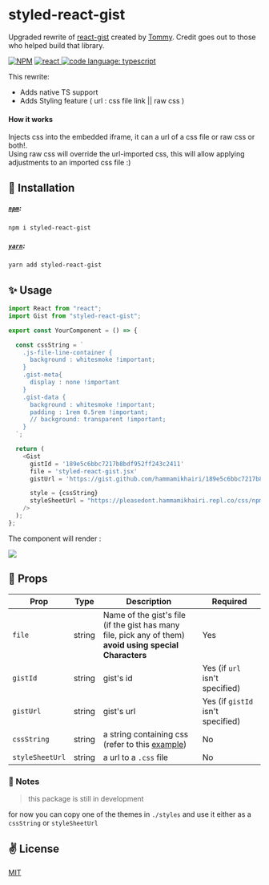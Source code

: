 # styled-react-gist

Upgraded rewrite of [react-gist](https://github.com/tleunen/react-gist) created by [Tommy](https://github.com/tleunen). Credit goes out to those who helped build that library.


[![NPM](https://img.shields.io/npm/v/styled-react-gist.svg)](https://www.npmjs.com/package/styled-react-gist)
<a href="https://reactjs.org/">
    <img alt="react" src="https://badges.aleen42.com/src/react.svg" >
</a>
<a href="https://www.typescriptlang.org">
    <img alt="code language: typescript" src="https://badges.aleen42.com/src/typescript.svg">
</a>


This rewrite:
- Adds native TS support
- Adds Styling feature ( url : css file link || raw css )



#### How it works

Injects css into the embedded iframe, it can a url of a css file or raw css or both!. <br>
Using raw css will override the url-imported css,
this will allow applying adjustments to an imported css file :)

## 🚀 Installation

##### [`npm`](https://docs.npmjs.com/downloading-and-installing-node-js-and-npm):

```bash
npm i styled-react-gist
```

##### [`yarn`](https://classic.yarnpkg.com/en/docs/install/#mac-stable):

```bash
yarn add styled-react-gist
```

## ✨ Usage

```typescript jsx
import React from "react";
import Gist from "styled-react-gist";

export const YourComponent = () => {

  const cssString = `
    .js-file-line-container {
      background : whitesmoke !important;
    }
    .gist-meta{
      display : none !important
    }
    .gist-data {
      background : whitesmoke !important;
      padding : 1rem 0.5rem !important;
      // background: transparent !important;
    }
  `;

  return (
    <Gist
      gistId = '189e5c6bbc7217b8bdf952ff243c2411'
      file = 'styled-react-gist.jsx'
      gistUrl = 'https://gist.github.com/hammamikhairi/189e5c6bbc7217b8bdf952ff243c2411'

      style = {cssString}
      styleSheetUrl = "https://pleasedont.hammamikhairi.repl.co/css/npm.css"
    />
  );
};
```
The component will render :
<p>
  <img src='https://cdn.discordapp.com/attachments/992802358998355999/1002328190364168273/unknown.png'>
</p>

## 📌 Props

Prop                  | Type     | Description                   | Required
--------------------- | -------- | ------------------------- | --------
`file`|string|Name of the gist's file (if the gist has many file, pick any of them) <br> **avoid using special Characters**|Yes
`gistId`|string|gist's id|Yes (if `url` isn't specified)
`gistUrl`|string|gist's url| Yes (if `gistId` isn't specified)
`cssString`|string| a string containing css (refer to this <a href='##-usage'>example</a>) |No
`styleSheetUrl`|string|a url to a `.css` file|No|


### 📝 Notes
> this package is still in development

for now you can copy one of the themes in `./styles` and use it either as a `cssString` or `styleSheetUrl`

## ✌️ License
[MIT](https://opensource.org/licenses/MIT)